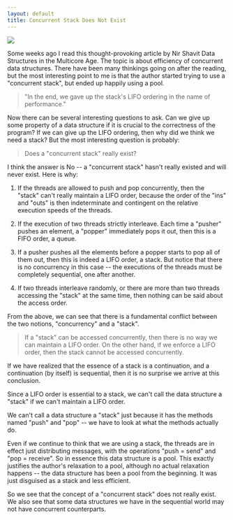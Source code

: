 ```yaml
---
layout: default
title: Concurrent Stack Does Not Exist
---
```


![](http://www.yinwang.org/images/rock-stack_22.jpg)

Some weeks ago I read this thought-provoking article by Nir Shavit Data Structures in the Multicore Age. The topic is about efficiency of concurrent data structures. There have been many thinkings going on after the reading, but the most interesting point to me is that the author started trying to use a "concurrent stack", but ended up happily using a pool.

> "In the end, we gave up the stack's LIFO ordering in the name of performance."

Now there can be several interesting questions to ask. Can we give up some property of a data structure if it is crucial to the correctness of the program? If we can give up the LIFO ordering, then why did we think we need a stack? But the most interesting question is probably:

> Does a "concurrent stack" really exist?

I think the answer is No -- a "concurrent stack" hasn't really existed and will never exist. Here is why:

1. If the threads are allowed to push and pop concurrently, then the "stack" can't really maintain a LIFO order, because the order of the "ins" and "outs" is then indeterminate and contingent on the relative execution speeds of the threads.

1. If the execution of two threads strictly interleave. Each time a "pusher" pushes an element, a "popper" immediately pops it out, then this is a FIFO order, a queue.

1. If a pusher pushes all the elements before a popper starts to pop all of them out, then this is indeed a LIFO order, a stack. But notice that there is no concurrency in this case -- the executions of the threads must be completely sequential, one after another.

1. If two threads interleave randomly, or there are more than two threads accessing the "stack" at the same time, then nothing can be said about the access order.

From the above, we can see that there is a fundamental conflict between the two notions, "concurrency" and a "stack".

> If a "stack" can be accessed concurrently, then there is no way we can maintain a LIFO order. On the other hand, if we enforce a LIFO order, then the stack cannot be accessed concurrently.

If we have realized that the essence of a stack is a continuation, and a continuation (by itself) is sequential, then it is no surprise we arrive at this conclusion.

Since a LIFO order is essential to a stack, we can't call the data structure a "stack" if we can't maintain a LIFO order.

We can't call a data structure a "stack" just because it has the methods named "push" and "pop" -- we have to look at what the methods actually do.

Even if we continue to think that we are using a stack, the threads are in effect just distributing messages, with the operations "push = send" and "pop = receive". So in essence this data structure is a pool. This exactly justifies the author's relaxation to a pool, although no actual relaxation happens -- the data structure has been a pool from the beginning. It was just disguised as a stack and less efficient.

So we see that the concept of a "concurrent stack" does not really exist. We also see that some data structures we have in the sequential world may not have concurrent counterparts.

